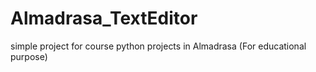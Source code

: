 # Almadrasa_TextEditor
simple project for course python projects in Almadrasa (For educational purpose)

